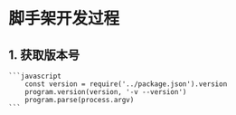 # 脚手架开发过程

## 1. 获取版本号
    ```javascript
        const version = require('../package.json').version
        program.version(version, '-v --version')
        program.parse(process.argv)
    ```
